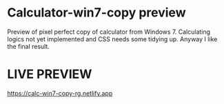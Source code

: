 # Calculator-win7-copy preview

Preview of pixel perfect copy of calculator from Windows 7. 
Calculating logics not yet implemented and CSS needs some tidying up. Anyway I like the final result.

# LIVE PREVIEW

https://calc-win7-copy-rg.netlify.app
